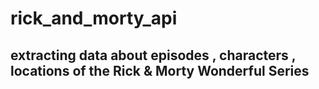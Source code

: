 # rick_and_morty_api
## extracting data about episodes , characters , locations of the Rick & Morty Wonderful Series 
